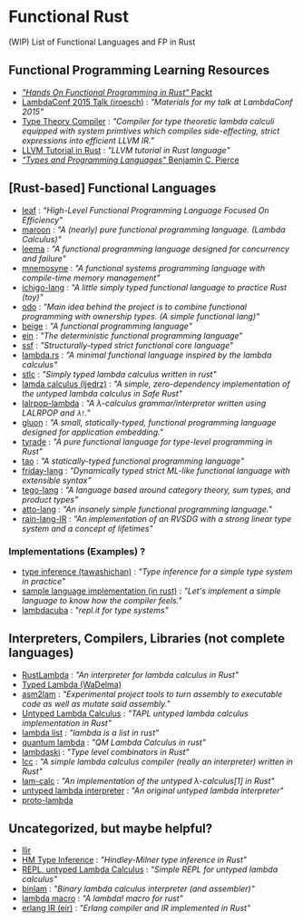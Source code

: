 # Functional Rust
(WIP) List of Functional Languages and FP in Rust

## Functional Programming Learning Resources
- [_"Hands On Functional Programming in Rust"_ Packt][hofpr]
- [LambdaConf 2015 Talk (jroesch)][lambda-pptx] : _"Materials for my talk at LambdaConf 2015"_
- [Type Theory Compiler][ttc] : _"Compiler for type theoretic lambda calculi equipped with system primtives which compiles side-effecting, strict expressions into efficient LLVM IR."_
- [LLVM Tutorial in Rust][llvm-tutorial] : _"LLVM tutorial in Rust language"_
- [_"Types and Programming Languages"_ Benjamin C. Pierce][tapl-rs]

[hofpr]: https://github.com/PacktPublishing/Hands-On-Functional-Programming-in-Rust
[lambda-pptx]: https://github.com/jroesch/lambdaconf-2015
[ttc]: https://github.com/andgate/type-theory-compiler
[llvm-tutorial]: https://github.com/jauhien/iron-kaleidoscope
[tapl-rs]: https://www.cis.upenn.edu/~bcpierce/tapl/

## \[Rust-based\] Functional Languages
- [leaf][leaf-lang] : _"High-Level Functional Programming Language Focused On Efficiency"_
- [maroon][maroon-lang] : _"A (nearly) pure functional programming language. (Lambda Calculus)"_
- [leema][leema-lang] : _"A functional programming language designed for concurrency and failure"_
- [mnemosyne][mnemosyne-lang] : _"A functional systems programming language with compile-time memory management"_
- [ichigo-lang][ichigo-lang] : _"A little simply typed functional language to practice Rust (toy)"_
- [odo][odo-lang] : _"Main idea behind the project is to combine functional programming with ownership types. (A simple functional lang)"_
- [beige][beige-lang] : _"A functional programming language"_
- [ein][ein-lang] : _"The deterministic functional programming language_"
- [ssf][ssf-lang] : _"Structurally-typed strict functional core language_"
- [lambda.rs][lrs] : _"A minimal functional language inspired by the lambda calculus"_
- [stlc][stlc.rs] : _"Simply typed lambda calculus written in rust"_
- [lamda calculus (ljedrz)][lam-calc-lj] : _"A simple, zero-dependency implementation of the untyped lambda calculus in Safe Rust"_
- [lalrpop-lambda][lalrpop] : _"A λ-calculus grammar/interpretor written using LALRPOP and `λ!`."_
- [gluon][gluon-lang] : _"A small, statically-typed, functional programming language designed for application embedding."_
- [tyrade][tyrade] : _"A pure functional language for type-level programming in Rust"_
- [tao][tao] : _"A statically-typed functional programming language"_
- [friday-lang][friday-lang] : _"Dynamically typed strict ML-like functional language with extensible syntax"_
- [tego-lang][tego-lang] : _"A language based around category theory, sum types, and product types"_
- [atto-lang][atto-lang] : _"An insanely simple functional programming language._"
- [rain-lang-IR][rain-lang] : _"An implementation of an RVSDG with a strong linear type system and a concept of lifetimes"_

[leaf-lang]: https://github.com/simvux/leaf
[maroon-lang]: https://github.com/adam-mcdaniel/maroon-lang
[leema-lang]: https://github.com/mdg/leema
[mnemosyne-lang]: https://github.com/hawkw/mnemosyne
[ichigo-lang]: https://github.com/PragmaTwice/ichigo-lang
[odo-lang]: https://github.com/drakmaniso/odo
[beige-lang]: https://github.com/masuke5/beige
[ein-lang]: https://github.com/ein-lang/ein
[ssf-lang]: https://github.com/raviqqe/ssf
[lrs]: https://github.com/Ferdi265/lambda.rs
[stlc.rs]: https://github.com/Phosphorus15/stlc_rs
[church]: https://github.com/NickBurrell/church-rs
[lam-calc-lj]: https://github.com/ljedrz/lambda_calculus
[lalrpop]: https://github.com/nixpulvis/lalrpop-lambda
[gluon-lang]: https://github.com/gluon-lang/gluon
[tyrade]: https://github.com/willcrichton/tyrade
[tao]: https://github.com/zesterer/tao
[friday-lang]: https://github.com/98devin/friday
[tego-lang]: https://github.com/theDragonFire/tego-lang
[atto-lang]: https://github.com/zesterer/atto
[rain-lang]: https://github.com/rain-lang/rain-ir

### Implementations (Examples) ?
- [type inference (tawashichan)][type-inf-taw] : _"Type inference for a simple type system in practice"_
- [sample language implementation (in rust)][t-lang-rs] : _"Let's implement a simple language to know how the compiler feels."_
- [lambdacuba][lamcube] : _"repl.it for type systems"_

[type-inf-taw]: https://github.com/tawashichan/type_inference_sample
[t-lang-rs]: https://github.com/tawashichan/t_lang_rs
[lamcube]: https://github.com/felixzhuologist/lambdacube


## Interpreters, Compilers, Libraries (not complete languages)
- [RustLambda][rslam] : _"An interpreter for lambda calculus in Rust"_
- [Typed Lambda (WaDelma)][typed-lam-wadelma]
- [asm2lam][a2l] : _"Experimental project tools to turn assembly to executable code as well as mutate said assembly."_
- [Untyped Lambda Calculus][untyped-lam-meddle] : _"TAPL untyped lambda calculus implementation in Rust"_
- [lambda list][rs-lam-faucette] : _"lambda is a list in rust"_
- [quantum lambda][qm-lam] : _"QM Lambda Calculus in rust"_
- [lambdaski][type-lam-combinators] : _"Type level combinators in Rust"_
- [lcc][lcc] : _"A simple lambda calculus compiler (really an interpreter) written in Rust"_
- [lam-calc][lc-proper] : _"An implementation of the untyped λ-calculus[1] in Rust"_
- [untyped lambda interpreter][utl-interpreter] : _"An original untyped lambda interpreter"_
- [proto-lambda][proto-lam]

[rslam]: https://github.com/elipmoc/RustLambda
[typed-lam-wadelma]: https://github.com/WaDelma/typed_lambda
[a2l]: https://github.com/xd009642/asm2lambda
[untyped-lam-meddle]: https://github.com/meddle0x53/ulc-rust
[rs-lam-faucette]: https://github.com/Faucette/rs-lambda
[qm-lam]: https://github.com/ACG8/qedille
[type-lam-combinators]: https://github.com/serprex/lambdaski
[lcc]: https://github.com/mbyio/lcc
[lc-proper]: https://github.com/AlexDikelsky/lambda-calculus
[utl-interpreter]: https://github.com/azaika/lambda-interpreter
[proto-lam]: https://github.com/davidbarsky/proto-lambda


## Uncategorized, but maybe helpful?
- [llir][llir.rs]
- [HM Type Inference][hm-type-inf] : _"Hindley-Milner type inference in Rust"_
- [REPL, untyped Lambda Calculus][repl-utlc] : _"Simple REPL for untyped lambda calculus"_
- [binlam][bin-lam] : _"Binary lambda calculus interpreter (and assembler)"_
- [lambda macro][lam-macro] : _"A lambda! macro for rust"_
- [erlang IR (eir)][erlang-ir] : _"Erlang compiler and IR implemented in Rust"_

[llir.rs]: https://github.com/raviqqe/llir.rs
[hm-type-inf]: https://github.com/raviqqe/hm-type-inference
[repl-utlc]: https://github.com/tibordp/lambdars
[bin-lam]: https://github.com/sjsch/binlam
[lam-macro]: https://github.com/mystor/lambda-macro
[erlang-ir]: https://github.com/eirproject/eir
